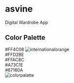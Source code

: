 # asvine
Digital Wardrobe App
 
## Color Palette
#FF4C08 ![internationalorange](https://user-images.githubusercontent.com/56636365/193231923-92662b22-a7d9-4186-967e-d15b81cdee03.png) <br>
#FFD2BE <br>
#FFAC8C <br>
#A73C1E <br>
#67160A <br>
![colorpalatte](https://user-images.githubusercontent.com/56636365/193231055-6b531809-266b-40d7-8569-f71f23683c90.png)
